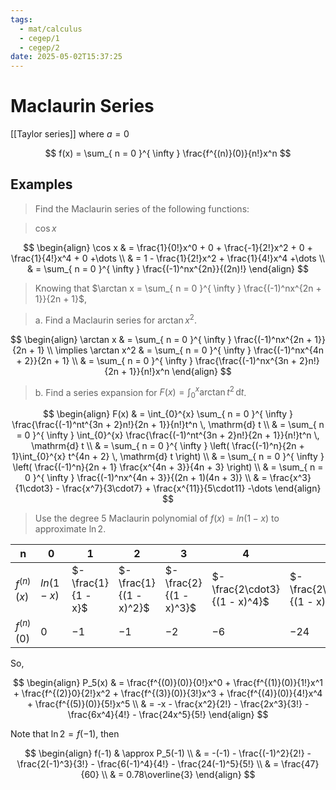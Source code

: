```yaml
---
tags:
  - mat/calculus
  - cegep/1
  - cegep/2
date: 2025-05-02T15:37:25
---
```


# Maclaurin Series

[[Taylor series]] where $a = 0$

$$
f(x) = \sum_{ n = 0 }^{ \infty } \frac{f^{(n)}(0)}{n!}x^n
$$

## Examples

> Find the Maclaurin series of the following functions:

> $\cos x$

$$
\begin{align}
\cos x & = \frac{1}{0!}x^0 + 0 + \frac{-1}{2!}x^2 + 0 + \frac{1}{4!}x^4 + 0 +\dots \\
 & = 1 - \frac{1}{2!}x^2 + \frac{1}{4!}x^4 +\dots \\
 & = \sum_{ n = 0 }^{ \infty } \frac{(-1)^nx^{2n}}{(2n)!}
\end{align}
$$

> Knowing that $\arctan x = \sum_{ n = 0 }^{ \infty } \frac{(-1)^nx^{2n + 1}}{2n + 1}$,

> a. Find a Maclaurin series for $\arctan x^2$.

$$
\begin{align}
\arctan x & = \sum_{ n = 0 }^{ \infty } \frac{(-1)^nx^{2n + 1}}{2n + 1} \\
\implies \arctan x^2 & = \sum_{ n = 0 }^{ \infty } \frac{(-1)^nx^{4n + 2}}{2n + 1} \\
 & = \sum_{ n = 0 }^{ \infty } \frac{\frac{(-1)^nx^{3n + 2}n!}{2n + 1}}{n!}x^n
\end{align}
$$

> b. Find a series expansion for $F(x) = \int_{0}^{x} \arctan t^2 \, \mathrm{d} t$.

$$
\begin{align}
F(x) & = \int_{0}^{x} \sum_{ n = 0 }^{ \infty } \frac{\frac{(-1)^nt^{3n + 2}n!}{2n + 1}}{n!}t^n \, \mathrm{d} t \\
 & = \sum_{ n = 0 }^{ \infty } \int_{0}^{x} \frac{\frac{(-1)^nt^{3n + 2}n!}{2n + 1}}{n!}t^n \, \mathrm{d} t \\
 & = \sum_{ n = 0 }^{ \infty } \left( \frac{(-1)^n}{2n + 1}\int_{0}^{x} t^{4n + 2} \, \mathrm{d} t \right) \\
 & = \sum_{ n = 0 }^{ \infty } \left( \frac{(-1)^n}{2n + 1} \frac{x^{4n + 3}}{4n + 3} \right) \\
 & = \sum_{ n = 0 }^{ \infty } \frac{(-1)^nx^{4n + 3}}{(2n + 1)(4n + 3)} \\
 & = \frac{x^3}{1\cdot3} - \frac{x^7}{3\cdot7} + \frac{x^{11}}{5\cdot11} -\dots
\end{align}
$$

>  Use the degree 5 Maclaurin polynomial of $f(x) = ln(1 - x)$ to approximate $\ln2$.

| n            | 0           | 1                  | 2                      | 3                      | 4                            | 5                                  |
| ------------ | ----------- | ------------------ | ---------------------- | ---------------------- | ---------------------------- | ---------------------------------- |
| $f^{(n)}(x)$ | $ln(1 - x)$ | $-\frac{1}{1 - x}$ | $-\frac{1}{(1 - x)^2}$ | $-\frac{2}{(1 - x)^3}$ | $-\frac{2\cdot3}{(1 - x)^4}$ | $-\frac{2\cdot3\cdot4}{(1 - x)^5}$ |
| $f^{(n)}(0)$ | $0$         | $-1$               | $-1$                   | $-2$                   | $-6$                         | $-24$                              |

So,

$$
\begin{align}
P_5(x) & = \frac{f^{(0)}(0)}{0!}x^0 + \frac{f^{(1)}(0)}{1!}x^1 + \frac{f^{(2)}0}{2!}x^2 + \frac{f^{(3)}(0)}{3!}x^3 + \frac{f^{(4)}(0)}{4!}x^4 + \frac{f^{(5)}(0)}{5!}x^5 \\
 & = -x - \frac{x^2}{2!} - \frac{2x^3}{3!} - \frac{6x^4}{4!} - \frac{24x^5}{5!}
\end{align}
$$

Note that $\ln2 = f(-1)$, then

$$
\begin{align}
f(-1) & \approx P_5(-1) \\
 & = -(-1) - \frac{(-1)^2}{2!} - \frac{2(-1)^3}{3!} - \frac{6(-1)^4}{4!} - \frac{24(-1)^5}{5!} \\
 & = \frac{47}{60} \\
 & = 0.78\overline{3}
\end{align}
$$
